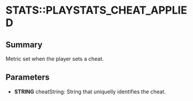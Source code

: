 # STATS::PLAYSTATS_CHEAT_APPLIED

## Summary
Metric set when the player sets a cheat.

## Parameters
* **STRING** cheatString: String that uniquelly identifies the cheat.